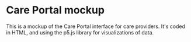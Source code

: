 # Care Portal mockup
This is a mockup of the Care Portal interface for care providers. It's coded in HTML, and using the p5.js library for visualizations of data.
